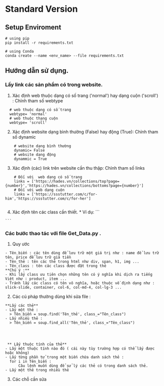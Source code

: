 # Standard Version

## Setup Enviroment
```
# using pip
pip install -r requirements.txt

# using Conda
conda create --name <env_name> --file requirements.txt
```
## Hướng dẫn sử dụng.
### Lấy link các sản phẩm có trong website.
  1. Xác định web thuộc dạng có số trang ('normal') hay dạng cuộn ('scroll') : Chỉnh tham số webtype
  ```
    # web thuộc dạng có số trang
    webtype= 'normal' 
    # web thuộc thạng cuộn
    webtype= 'scroll'
  ```
  2. Xác định website dạng bình thường (False) hay động (True): Chỉnh tham số dynamic
  ```
      # website dạng bình thường
      dynamic= False
      # website dạng động
      dynammic = True
  ```
  3. Xác định (các) link trên website cần thu thập: Chỉnh tham số links
  ```
      # Đối với  web dạng có số trang
      links = ['https://hades.vn/collections/top?page={number}','https://hades.vn/collections/bottoms?page={number}']
      # Đối với web dạng cuộn
      links = ['https://ssstutter.com/c/for-him','https://ssstutter.com/c/for-her']
      
  ```
  4. Xác định tên các class cần thiết.
    * Ví dụ: 
    ```
    
    ```
    
### Các bước thao tác với file Get_Data.py .
  
  1. Quy ước
    
    
    - Tên_biến : các tên dùng để lưu trữ một giá trị như : name để lưu trữ tên, price để lưu trữ giá tiền 
    - Tên_thẻ : tên các thẻ trong html như div, span, h1, img ...
    - Tên_class : tên các class được đặt trong thẻ 
    **Chú ý :** 
    - Khi lấy class ưu tiên chọn những tên có ý nghĩa khi dịch ra tiếng Việt như : product, item ...
    - Tránh lấy các class có tên vô nghĩa, hoặc thuộc về định dạng như : slick-slide, container, col-6, col-md-4, col-lg-3 ...
    
  2. Các cú pháp thường dùng khi sửa file  :
    
    
    
    **Lấy các thẻ**
    - Lấy một thẻ :
      > Tên_biến = soup.find('Tên_thẻ', class_="Tên_class")
    - Lấy nhiều thẻ :
      > Tên_biến = soup.find_all('Tên_thẻ', class_="Tên_class")
    
 
   
    
     ** Lấy thuộc tính của thẻ**
    - Lấy một thuộc tính nào đó ( cái này tùy trường hợp có thể lấy được hoặc không)
    - Lấy từng phần tử trong một biến chứa danh sách thẻ :
      for i in Tên_biến :
          Câu lệnh muốn dùng để sử lý các thẻ có trong danh sách thẻ.
    - Lấy một thẻ trong nhiều thẻ
   
   
  3. Các chỗ cần sửa
    
    
   
    
    
    
